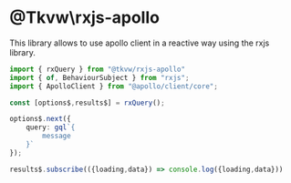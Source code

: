 # @Tkvw\rxjs-apollo

This library allows to use apollo client in a reactive way using the rxjs library. 

```ts
import { rxQuery } from "@tkvw/rxjs-apollo"
import { of, BehaviourSubject } from "rxjs";
import { ApolloClient } from "@apollo/client/core";

const [options$,results$] = rxQuery();

options$.next({
    query: gql`{
        message
    }`
});

results$.subscribe(({loading,data}) => console.log({loading,data}))


```
